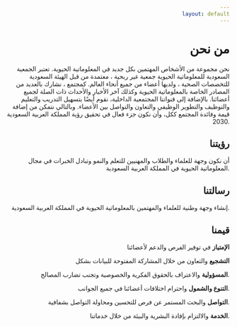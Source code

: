 ```yaml
---
layout: default
---
```


<style>body {text-align: right}</style>

# من نحن

نحن مجموعة من الأشخاص المهتمين  بكل جديد  في المعلوماتية الحيوية. تعتبر الجمعية السعودية للمعلوماتية الحيوية جمعية غير ربحية ، معتمدة من قبل الهيئة السعودية للتخصصات الصحية ، ولديها أعضاء من جميع أنحاء العالم. كمجتمع ، نشارك بالعديد من المصادر الخاصة بالمعلوماتية الحيوية وكذلك  آخر الأخبار والأحداث ذات الصلة لجميع أعضائنا. بالإضافة إلى قنواتنا المجتمعية الداخلية، نقوم أيضًا بتسهيل التدريب والتعليم والتوظيف والتطوير الوظيفي والتعاون والتواصل  بين الأعضاء. وبالتالي نتمكن من إضافة قيمة وفائدة المجتمع ككل، وأن نكون جزء فعال في تحقيق رؤية المملكة العربية السعودية 2030. 

## رؤيتنا
أن نكون وجهة للعلماء والطلاب والمهنيين للتعلم والنمو وتبادل الخبرات في مجال المعلوماتية الحيوية في المملكة العربية السعودية. 

## رسالتنا
إنشاء وجهة وطنية للعلماء والمهتمين  بالمعلوماتية الحيوية في المملكة العربية السعودية.

## قيمنا
**الإمتياز** في توفير الفرص والدعم لأعضائنا

**التشجيع** والتعاون من خلال المشاركة المفتوحة للبيانات بشكل

**المسؤولية** والاعتراف بالحقوق الفكرية والخصوصية وتجنب تضارب المصالح.

**التنوع والشمول** واحترام اختلافات أعضائنا في جميع الجوانب. 

**التواصل** والبحث المستمر عن فرص للتحسين ومحاولة التواصل بشفافية. 

**الخدمة** والالتزام بإفادة البشرية والبيئة من خلال خدماتنا. 
